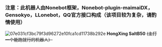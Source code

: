 ### 注意：此机器人由Nonebot框架，Nonebot-plugin-maimaiDX，Gensokyo，LLonebot，QQ官方接口构成（该项目较为复杂，请酌情使用）

![07e031cf3bc79f3d96272e10fca1cd11738b292e](https://github.com/user-attachments/assets/04c91ece-2a52-434d-bbf0-09233c5b48e3)
**HongXing SaltB50** ~~(主打一个能跑就行的机器人）~~

